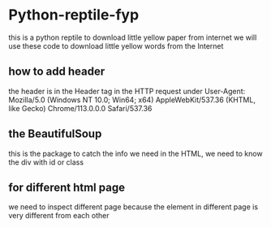# Python-reptile-fyp
this is a python reptile to download little yellow paper from internet
we will use these code to download little yellow words from the Internet

## how to add header
the header is in the Header tag in the HTTP request under 
User-Agent:
Mozilla/5.0 (Windows NT 10.0; Win64; x64) AppleWebKit/537.36 (KHTML, like Gecko) Chrome/113.0.0.0 Safari/537.36

## the BeautifulSoup
this is the package to catch the info we need in the HTML, we need to know the div with id or class

## for different html page
we need to inspect different page because the element in different page is very different from each other

